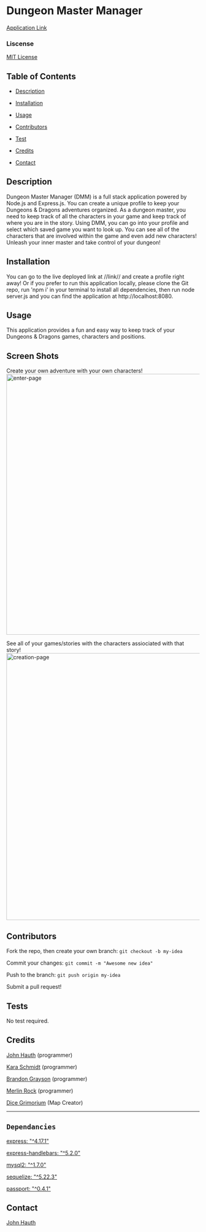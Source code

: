 # Dungeon Master Manager

[Application Link](http://stormy-chamber-33911.herokuapp.com/)    
 ### Liscense
    
 [MIT License](https://choosealicense.com/licenses/mit/)
 

    
 ## Table of Contents
    
- [Description](#Description)
    
- [Installation](#Installation)
    
- [Usage](#Usage)
    
- [Contributors](#Contributors)
    
- [Test](#Test)

- [Credits](#Credits)
    
- [Contact](#Contact)

    
## Description

    
 Dungeon Master Manager (DMM) is a full stack application powered by Node.js and Express.js. You can create a unique profile to keep your Dungeons & Dragons adventures organized. As a dungeon master, you need to keep track of all the characters in your game and keep track of where you are in the story. Using DMM, you can go into your profile and select which saved game you want to look up. You can see all of the characters that are involved within the game and even add new characters! Unleash your inner master and take control of your dungeon!

    
## Installation

    
 You can go to the live deployed link at //link// and create a profile right away! Or if you prefer to run this application locally, please clone the Git repo, run 'npm i' in your terminal to install all dependencies, then run node server.js and you can find the application at http://localhost:8080.

    
## Usage
This application provides a fun and easy way to keep track of your Dungeons & Dragons games, characters and positions.

    
## Screen Shots

Create your own adventure with your own characters!
<img width="679" alt="enter-page" src="https://user-images.githubusercontent.com/72667159/105499205-25409400-5c8f-11eb-9608-3de4c9248543.JPG">


See all of your games/stories with the characters assiociated with that story!
<img width="695" alt="creation-page" src="https://user-images.githubusercontent.com/72667159/105499204-25409400-5c8f-11eb-8e34-83aa472877d5.JPG">



## Contributors
Fork the repo, then create your own branch: `git checkout -b my-idea`

Commit your changes: `git commit -m "Awesome new idea"`

Push to the branch: `git push origin my-idea`

Submit a pull request!
    
## Tests
No test required.

## Credits
[John Hauth](https://github.com/jkhauth) (programmer)

[Kara Schmidt](https://github.com/karajsch) (programmer)

[Brandon Grayson](https://github.com/BrandonGrayson) (programmer)

[Merlin Rock](https://github.com/MerlinRock) (programmer)

[Dice Grimorium](https://www.patreon.com/dicegrimorium) (Map Creator)

---
## `Dependancies`

[express: "^4.17.1"](https://www.npmjs.com/package/express)

[express-handlebars: "^5.2.0"](https://www.npmjs.com/package/express-handlebars)

[mysql2: "^1.7.0"](https://www.npmjs.com/package/mysql2)

[sequelize: "^5.22.3"](https://www.npmjs.com/package/sequelize)

[passport: "^0.4.1"](https://www.npmjs.com/package/passporthttps://www.npmjs.com/package/passport)


## Contact
[John Hauth](mailto:jkhauth@gmail.com?subject=[GitHub]%20Source:%20Dungeon%20Master%20Manager)
    



  
